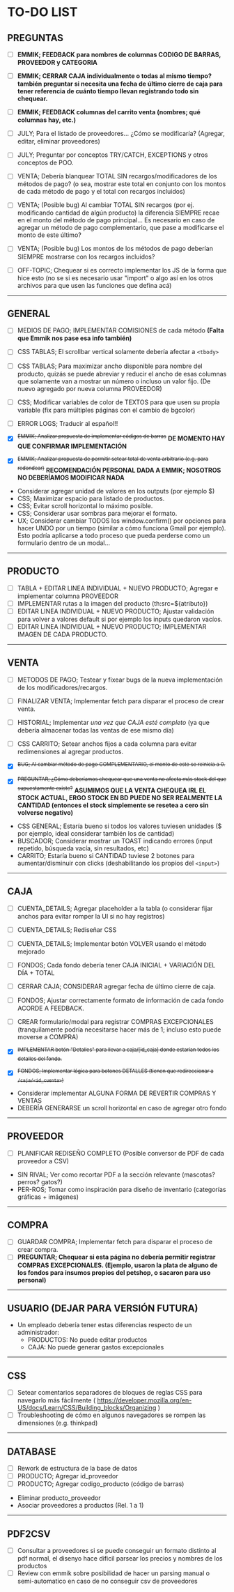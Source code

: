 # TO-DO LIST

##  PREGUNTAS

- [ ] **EMMIK; FEEDBACK para nombres de columnas CODIGO DE BARRAS, PROVEEDOR y CATEGORIA**
- [ ] **EMMIK; CERRAR CAJA individualmente o todas al mismo tiempo? también preguntar si necesita una fecha de último cierre de caja para tener referencia de cuánto tiempo llevan registrando todo sin chequear.**
- [ ] **EMMIK; FEEDBACK columnas del carrito venta (nombres; qué columnas hay, etc.)**

- [ ] JULY; Para el listado de proveedores... ¿Cómo se modificaría? (Agregar, editar, eliminar proveedores)
- [ ] JULY; Preguntar por conceptos TRY/CATCH, EXCEPTIONS y otros conceptos de POO.

- [ ] VENTA; Debería blanquear TOTAL SIN recargos/modificadores de los métodos de pago? (o sea, mostrar este total en conjunto con los montos de cada método de pago y el total con recargos incluidos)
- [ ] VENTA; (Posible bug) Al cambiar TOTAL SIN recargos (por ej. modificando cantidad de algún producto) la diferencia SIEMPRE recae en el monto del método de pago principal... Es necesario en caso de agregar un método de pago complementario, que pase a modificarse el monto de este último?
- [ ] VENTA; (Posible bug) Los montos de los métodos de pago deberían SIEMPRE mostrarse con los recargos incluidos?

- [ ] OFF-TOPIC; Chequear si es correcto implementar los JS de la forma que hice esto (no se si es necesario usar "import" o algo así en los otros archivos para que usen las funciones que defina acá)

---

##  GENERAL

- [ ] MEDIOS DE PAGO; IMPLEMENTAR COMISIONES de cada método **(Falta que Emmik nos pase esa info también)**
- [ ] CSS TABLAS; El scrollbar vertical solamente debería afectar a `<tbody>`
- [ ] CSS TABLAS; Para maximizar ancho disponible para nombre del producto, quizás se puede abreviar y reducir el ancho de esas columnas que solamente van a mostrar un número o incluso un valor fijo. (De nuevo agregado por nueva columna PROVEEDOR)
- [ ] CSS; Modificar variables de color de TEXTOS para que usen su propia variable (fix para múltiples páginas con el cambio de bgcolor)
- [ ] ERROR LOGS; Traducir al español!!

- [x] <sup>~~EMMIK; Analizar propuesta de implementar códigos de barras~~</sup> **DE MOMENTO HAY QUE CONFIRMAR IMPLEMENTACIÓN**
- [x] <sup>~~EMMIK; Analizar propuesta de permitir setear total de venta arbitrario (e.g. para redondear)~~</sup> **RECOMENDACIÓN PERSONAL DADA A EMMIK; NOSOTROS NO DEBERÍAMOS MODIFICAR NADA**

* Considerar agregar unidad de valores en los outputs (por ejemplo $)
* CSS; Maximizar espacio para listado de productos.
* CSS; Evitar scroll horizontal lo máximo posible.
* CSS; Considerar usar sombras para mejorar el formato.
* UX; Considerar cambiar TODOS los window.confirm() por opciones para hacer UNDO por un tiempo (similar a cómo funciona Gmail por ejemplo). Esto podría aplicarse a todo proceso que pueda perderse como un formulario dentro de un modal...

---

##  PRODUCTO

- [ ] TABLA + EDITAR LINEA INDIVIDUAL + NUEVO PRODUCTO; Agregar e implementar columna PROVEEDOR
- [ ] IMPLEMENTAR rutas a la imagen del producto (th:src=${atributo})
- [ ] EDITAR LINEA INDIVIDUAL + NUEVO PRODUCTO; Ajustar validación para volver a valores default si por ejemplo los inputs quedaron vacíos.
- [ ] EDITAR LINEA INDIVIDUAL + NUEVO PRODUCTO; IMPLEMENTAR IMAGEN DE CADA PRODUCTO.

---

##  VENTA

- [ ] METODOS DE PAGO; Testear y fixear bugs de la nueva implementación de los modificadores/recargos.
- [ ] FINALIZAR VENTA; Implementar fetch para disparar el proceso de crear venta.
- [ ] HISTORIAL; Implementar *una vez que CAJA esté completo* (ya que debería almacenar todas las ventas de ese mismo día)
- [ ] CSS CARRITO; Setear anchos fijos a cada columna para evitar redimensiones al agregar productos.

- [x] <sup>~~BUG; Al cambiar método de pago COMPLEMENTARIO, el monto de este se reinicia a 0.~~</sup>
- [x] <sup>~~PREGUNTAR; ¿Cómo deberíamos chequear que una venta no afecta más stock del que supuestamente existe?~~</sup> **ASUMIMOS QUE LA VENTA CHEQUEA IRL EL STOCK ACTUAL, ERGO STOCK EN BD PUEDE NO SER REALMENTE LA CANTIDAD (entonces el stock simplemente se resetea a cero sin volverse negativo)**

* CSS GENERAL; Estaría bueno si todos los valores tuviesen unidades ($ por ejemplo, ideal considerar también los de cantidad)
* BUSCADOR; Considerar mostrar un TOAST indicando errores (input repetido, búsqueda vacía, sin resultados, etc)
* CARRITO; Estaría bueno si CANTIDAD tuviese 2 botones para aumentar/disminuir con clicks (deshabilitando los propios del `<input>`)

---

##  CAJA

- [ ] CUENTA_DETAILS; Agregar placeholder a la tabla (o considerar fijar anchos para evitar romper la UI si no hay registros)
- [ ] CUENTA_DETAILS; Rediseñar CSS
- [ ] CUENTA_DETAILS; Implementar botón VOLVER usando el método mejorado
- [ ] FONDOS; Cada fondo debería tener CAJA INICIAL + VARIACIÓN DEL DÍA + TOTAL
- [ ] CERRAR CAJA; CONSIDERAR agregar fecha de último cierre de caja.
- [ ] FONDOS; Ajustar correctamente formato de información de cada fondo ACORDE A FEEDBACK.
- [ ] CREAR formulario/modal para registrar COMPRAS EXCEPCIONALES (tranquilamente podría necesitarse hacer más de 1; incluso esto puede moverse a COMPRA)

- [x] <sup>~~IMPLEMENTAR botón "Detalles" para llevar a caja/[id_caja] donde estarían todos los detalles del fondo.~~</sup>
- [x] <sup>~~FONDOS; Implementar lógica para botones DETALLES (tienen que redireccionar a `/caja/<id_cuenta>`)~~</sup>

* Considerar implementar ALGUNA FORMA DE REVERTIR COMPRAS Y VENTAS
* DEBERÍA GENERARSE un scroll horizontal en caso de agregar otro fondo

---

##  PROVEEDOR

- [ ] PLANIFICAR REDISEÑO COMPLETO (Posible conversor de PDF de cada proveedor a CSV)

* SIN RIVAL; Ver como recortar PDF a la sección relevante (mascotas? perros? gatos?)
* PER-ROS; Tomar como inspiración para diseño de inventario (categorías gráficas + imágenes)

---

##  COMPRA

- [ ] GUARDAR COMPRA; Implementar fetch para disparar el proceso de crear compra.
- [ ] **PREGUNTAR; Chequear si esta página no debería permitir registrar COMPRAS EXCEPCIONALES. (Ejemplo, usaron la plata de alguno de los fondos para insumos propios del petshop, o sacaron para uso personal)**

---
    
##  USUARIO (DEJAR PARA VERSIÓN FUTURA)

*   Un empleado debería tener estas diferencias respecto de un administrador:
    -   PRODUCTOS: No puede editar productos
    -   CAJA: No puede generar gastos excepcionales

---

##  CSS

- [ ] Setear comentarios separadores de bloques de reglas CSS para navegarlo más fácilmente ( https://developer.mozilla.org/en-US/docs/Learn/CSS/Building_blocks/Organizing )
- [ ] Troubleshooting de cómo en algunos navegadores se rompen las dimensiones (e.g. thinkpad)

---

## DATABASE

- [ ] Rework de estructura de la base de datos
- [ ] PRODUCTO; Agregar id_proveedor
- [ ] PRODUCTO; Agregar codigo_producto (código de barras)

*   Eliminar producto_proveedor
*   Asociar proveedores a productos (Rel. 1 a 1)

---

## PDF2CSV

- [ ] Consultar a proveedores si se puede conseguir un formato distinto al pdf normal, el disenyo hace dificil parsear los precios y nombres de los productos
- [ ] Review con emmik sobre posibilidad de hacer un parsing manual o semi-automatico en caso de no conseguir csv de proveedores